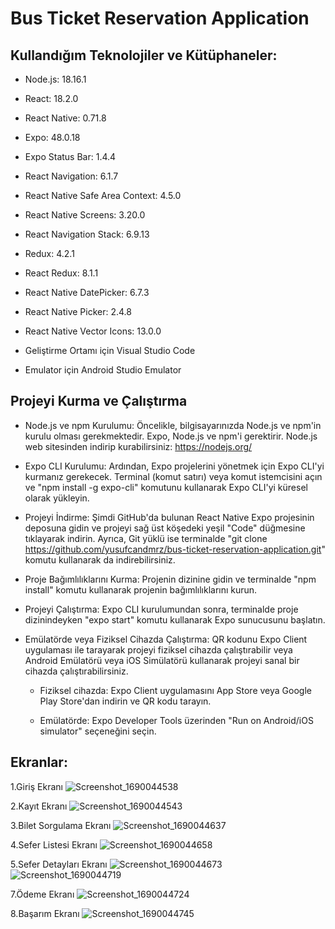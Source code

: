 # Bus Ticket Reservation Application

## Kullandığım Teknolojiler ve Kütüphaneler:

- Node.js: 18.16.1

- React: 18.2.0

- React Native: 0.71.8

- Expo: 48.0.18

- Expo Status Bar: 1.4.4

- React Navigation: 6.1.7

- React Native Safe Area Context: 4.5.0

- React Native Screens: 3.20.0

- React Navigation Stack: 6.9.13

- Redux: 4.2.1

- React Redux: 8.1.1

- React Native DatePicker: 6.7.3

- React Native Picker: 2.4.8

- React Native Vector Icons: 13.0.0

- Geliştirme Ortamı için Visual Studio Code

- Emulator için Android Studio Emulator

## Projeyi Kurma ve Çalıştırma



- Node.js ve npm Kurulumu:
Öncelikle, bilgisayarınızda Node.js ve npm'in kurulu olması gerekmektedir. Expo, Node.js ve npm'i gerektirir. Node.js web sitesinden indirip kurabilirsiniz: https://nodejs.org/

- Expo CLI Kurulumu:
Ardından, Expo projelerini yönetmek için Expo CLI'yi kurmanız gerekecek. Terminal (komut satırı) veya komut istemcisini açın ve "npm install -g expo-cli" komutunu kullanarak Expo CLI'yi küresel olarak yükleyin.

- Projeyi İndirme:
Şimdi GitHub'da bulunan React Native Expo projesinin deposuna gidin ve projeyi sağ üst köşedeki yeşil "Code" düğmesine tıklayarak indirin. Ayrıca, Git yüklü ise terminalde "git clone https://github.com/yusufcandmrz/bus-ticket-reservation-application.git" komutu kullanarak da indirebilirsiniz.

- Proje Bağımlılıklarını Kurma:
Projenin dizinine gidin ve terminalde "npm install" komutu kullanarak projenin bağımlılıklarını kurun.

- Projeyi Çalıştırma:
Expo CLI kurulumundan sonra, terminalde proje dizinindeyken "expo start" komutu kullanarak Expo sunucusunu başlatın.

- Emülatörde veya Fiziksel Cihazda Çalıştırma:
QR kodunu Expo Client uygulaması ile tarayarak projeyi fiziksel cihazda çalıştırabilir veya Android Emülatörü veya iOS Simülatörü kullanarak projeyi sanal bir cihazda çalıştırabilirsiniz.

  - Fiziksel cihazda: Expo Client uygulamasını App Store veya Google Play Store'dan indirin ve QR kodu tarayın.

  - Emülatörde: Expo Developer Tools üzerinden "Run on Android/iOS simulator" seçeneğini seçin.


## Ekranlar:

1.Giriş Ekranı
![Screenshot_1690044538](https://github.com/yusufcandmrz/bus-ticket-reservation-application/assets/93606208/758cdfb8-a548-4499-86fd-91f0b153fdae)


2.Kayıt Ekranı
![Screenshot_1690044543](https://github.com/yusufcandmrz/bus-ticket-reservation-application/assets/93606208/7837e89e-c9fb-4a8c-a59e-06983f50bb91)


3.Bilet Sorgulama Ekranı
![Screenshot_1690044637](https://github.com/yusufcandmrz/bus-ticket-reservation-application/assets/93606208/8ce21c34-dd1b-45f8-a587-63133cb48944)


4.Sefer Listesi Ekranı
![Screenshot_1690044658](https://github.com/yusufcandmrz/bus-ticket-reservation-application/assets/93606208/2aa3c1e6-abbe-490b-8a4f-62e9f02c3b8e)


5.Sefer Detayları Ekranı
![Screenshot_1690044673](https://github.com/yusufcandmrz/bus-ticket-reservation-application/assets/93606208/64ae5b3d-9044-4af0-ad9e-3b44754819ab)
![Screenshot_1690044719](https://github.com/yusufcandmrz/bus-ticket-reservation-application/assets/93606208/a88da935-b1d0-44ab-9d8d-f8cb0d44dcde)


7.Ödeme Ekranı
![Screenshot_1690044724](https://github.com/yusufcandmrz/bus-ticket-reservation-application/assets/93606208/e5c2a72a-45bf-4d15-afa1-a6b61c3b45c7)


8.Başarım Ekranı
![Screenshot_1690044745](https://github.com/yusufcandmrz/bus-ticket-reservation-application/assets/93606208/4fea0ff1-8211-44ba-b47a-f8229575371b)
